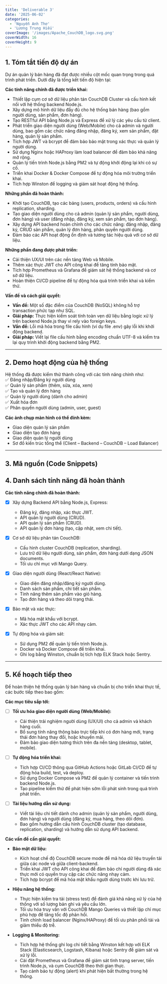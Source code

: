 ```yaml
---
title: 'Deliverable 3'
date: '2025-06-02'
categories:
  - 'Nguyễn Anh Thơ'
  - 'Lương Trung Hiếu'
coverImage: '/images/Apache_CouchDB_logo.svg.png'
coverWidth: 16
coverHeight: 9
---
```


## 1. Tóm tắt tiến độ dự án

Dự án quản lý bán hàng đã đạt được nhiều cột mốc quan trọng trong quá trình phát triển. Dưới đây là tổng kết tiến độ hiện tại:

**Các tính năng chính đã được triển khai:**

- Thiết lập cụm cơ sở dữ liệu phân tán CouchDB Cluster và cấu hình kết nối với hệ thống backend Node.js.
- Xây dựng mô hình dữ liệu đầy đủ cho hệ thống bán hàng (bao gồm người dùng, sản phẩm, đơn hàng).
- Tạo RESTful API bằng Node.js và Express để xử lý các yêu cầu từ client.
- Phát triển giao diện người dùng (Web/Mobile) cho cả admin và người dùng, bao gồm các chức năng đăng nhập, đăng ký, xem sản phẩm, đặt hàng, quản lý sản phẩm.
- Tích hợp JWT và bcrypt để đảm bảo bảo mật trong xác thực và quản lý người dùng.
- Sử dụng Nginx hoặc HAProxy làm load balancer để đảm bảo khả năng mở rộng.
- Quản lý tiến trình Node.js bằng PM2 và tự động khởi động lại khi có sự cố.
- Triển khai Docker & Docker Compose để tự động hóa môi trường triển khai.
- Tích hợp Winston để logging và giám sát hoạt động hệ thống.

**Những phần đã hoàn thành:**

- Khởi tạo CouchDB, tạo các bảng (users, products, orders) và cấu hình replication, sharding.
- Tạo giao diện người dùng cho cả admin (quản lý sản phẩm, người dùng, đơn hàng) và user (đăng nhập, đăng ký, xem sản phẩm, tạo đơn hàng).
- Xây dựng API backend hoàn chỉnh cho các chức năng: đăng nhập, đăng ký, CRUD sản phẩm, quản lý đơn hàng, phân quyền người dùng.
- Đảm bảo các API hoạt động ổn định và tương tác hiệu quả với cơ sở dữ liệu.

**Những phần đang được phát triển:**

- Cải thiện UX/UI trên các nền tảng Web và Mobile.
- Thêm xác thực JWT cho API công khai để tăng tính bảo mật.
- Tích hợp Prometheus và Grafana để giám sát hệ thống backend và cơ sở dữ liệu.
- Hoàn thiện CI/CD pipeline để tự động hóa quá trình triển khai và kiểm thử.

**Vấn đề và cách giải quyết:**

- **Vấn đề:** Một số đặc điểm của CouchDB (NoSQL) không hỗ trợ transaction phức tạp như SQL.
- **Giải pháp:** Thực hiện kiểm soát tính toàn vẹn dữ liệu bằng logic xử lý trên backend Node.js thay vì rely vào foreign keys.
- **Vấn đề:** Lỗi mã hóa trong file cấu hình (ví dụ file .env) gây lỗi khi khởi động backend.
- **Giải pháp:** Viết lại file cấu hình bằng encoding chuẩn UTF-8 và kiểm tra lại quy trình khởi động backend bằng PM2.

---

## 2. Demo hoạt động của hệ thống

Hệ thống đã được kiểm thử thành công với các tính năng chính như:  
✅ Đăng nhập/Đăng ký người dùng  
✅ Quản lý sản phẩm (thêm, sửa, xóa, xem)  
✅ Tạo và quản lý đơn hàng  
✅ Quản lý người dùng (dành cho admin)  
✅ Xuất hóa đơn  
✅ Phân quyền người dùng (admin, user, guest)

**Các ảnh chụp màn hình có thể đính kèm:**

- Giao diện quản lý sản phẩm
- Giao diện tạo đơn hàng
- Giao diện quản lý người dùng
- Sơ đồ kiến trúc tổng thể (Client – Backend – CouchDB – Load Balancer)

---

## 3. Mã nguồn (Code Snippets)

<!-- **API tạo đơn hàng (Node.js + Express + CouchDB)**
![API Order Creation](image_api_order.png)

**Xác thực JWT cho API (Node.js + Express)**
![JWT Authentication](image_jwt_auth.png)

**Giao diện React: Tạo đơn hàng (Web Client)**
![Order Form UI](image_order_ui.png)

--- -->

## 4. Danh sách tính năng đã hoàn thành

**Các tính năng chính đã hoàn thành:**

- [x] Xây dựng Backend API bằng Node.js, Express:

  - Đăng ký, đăng nhập, xác thực JWT.
  - API quản lý người dùng (CRUD).
  - API quản lý sản phẩm (CRUD).
  - API quản lý đơn hàng (tạo, cập nhật, xem chi tiết).

- [x] Cơ sở dữ liệu phân tán CouchDB:

  - Cấu hình cluster CouchDB (replication, sharding).
  - Lưu trữ dữ liệu người dùng, sản phẩm, đơn hàng dưới dạng JSON documents.
  - Tối ưu chỉ mục với Mango Query.

- [x] Giao diện người dùng (React/React Native):

  - Giao diện đăng nhập/đăng ký người dùng.
  - Danh sách sản phẩm, chi tiết sản phẩm.
  - Tính năng thêm sản phẩm vào giỏ hàng.
  - Tạo đơn hàng và theo dõi trạng thái.

- [x] Bảo mật và xác thực:

  - Mã hóa mật khẩu với bcrypt.
  - Xác thực JWT cho các API nhạy cảm.

- [x] Tự động hóa và giám sát:
  - Sử dụng PM2 để quản lý tiến trình Node.js.
  - Docker và Docker Compose để triển khai.
  - Ghi log bằng Winston, chuẩn bị tích hợp ELK Stack hoặc Sentry.

---

## 5. Kế hoạch tiếp theo

Để hoàn thiện hệ thống quản lý bán hàng và chuẩn bị cho triển khai thực tế, các bước tiếp theo bao gồm:

**Các mục tiêu sắp tới:**

- [ ] **Tối ưu hóa giao diện người dùng (Web/Mobile):**

  - Cải thiện trải nghiệm người dùng (UX/UI) cho cả admin và khách hàng cuối.
  - Bổ sung tính năng thông báo trực tiếp khi có đơn hàng mới, trạng thái đơn hàng thay đổi, hoặc khuyến mãi.
  - Đảm bảo giao diện tương thích trên đa nền tảng (desktop, tablet, mobile).

- [ ] **Tự động hóa triển khai:**

  - Tích hợp CI/CD thông qua GitHub Actions hoặc GitLab CI/CD để tự động hóa build, test, và deploy.
  - Sử dụng Docker Compose và PM2 để quản lý container và tiến trình backend Node.js.
  - Tạo pipeline kiểm thử để phát hiện sớm lỗi phát sinh trong quá trình phát triển.

- [ ] **Tài liệu hướng dẫn sử dụng:**
  - Viết tài liệu chi tiết dành cho admin (quản lý sản phẩm, người dùng, đơn hàng) và người dùng (đăng ký, mua hàng, theo dõi đơn).
  - Bao gồm hướng dẫn cấu hình CouchDB cluster (tạo database, replication, sharding) và hướng dẫn sử dụng API backend.

**Các vấn đề cần giải quyết:**

- **Bảo mật dữ liệu:**

  - Kích hoạt chế độ CouchDB secure mode để mã hóa dữ liệu truyền tải giữa các node và giữa client-backend.
  - Triển khai JWT cho API công khai để đảm bảo chỉ người dùng đã xác thực mới có quyền truy cập các chức năng nhạy cảm.
  - Tích hợp bcrypt để mã hóa mật khẩu người dùng trước khi lưu trữ.

- **Hiệu năng hệ thống:**

  - Thực hiện kiểm tra tải (stress test) để đánh giá khả năng xử lý của hệ thống với số lượng bản ghi và yêu cầu lớn.
  - Tối ưu hóa truy vấn với CouchDB Mango Queries và thiết lập chỉ mục phù hợp để tăng tốc độ phản hồi.
  - Tinh chỉnh load balancer (Nginx/HAProxy) để tối ưu phân phối tải và giảm thiểu độ trễ.

- **Logging & Monitoring:**
  - Tích hợp hệ thống ghi log chi tiết bằng Winston kết hợp với ELK Stack (Elasticsearch, Logstash, Kibana) hoặc Sentry để giám sát và xử lý lỗi.
  - Cài đặt Prometheus và Grafana để giám sát tình trạng server, tiến trình Node.js, và cụm CouchDB theo thời gian thực.
  - Tạo cảnh báo tự động (alert) khi phát hiện bất thường trong hệ thống.
